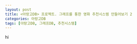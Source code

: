 ```yaml
---
layout: post
title: <아랑고DB> 프로젝트. 그래프를 통한 영화 추천시스템 만들어보기 2
categories: 아랑고DB
tags: [아랑고DB, 그래프DB, 추천시스템]
---
```


hi
